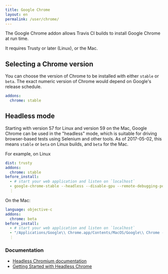 ```yaml
---
title: Google Chrome
layout: en
permalink: /user/chrome/
---
```


The Google Chrome addon allows Travis CI builds to install Google Chrome at run time.

It requires Trusty or later (Linux), or the Mac.

## Selecting a Chrome version

You can choose the version of Chrome to be installed with either `stable` or `beta`.
The exact numeric version of Chrome would depend on Google's release schedule.

```yaml
addons:
  chrome: stable
```

## Headless mode

Starting with version 57 for Linux and version 59 on the Mac, Google Chrome can be used in the "headless"
mode, which is suitable for driving browser-based tests using Selenium and other tools.
As of 2017-05-02, this means `stable` or `beta` on Linux builds, and `beta` for the Mac.

For example, on Linux

```yaml
dist: trusty
addons:
  chrome: stable
before_install:
  - # start your web application and listen on `localhost`
  - google-chrome-stable --headless --disable-gpu --remote-debugging-port=9222 http://localhost
  ⋮
```

On the Mac:

```yaml
language: objective-c
addons:
  chrome: beta
before_install:
  - # start your web application and listen on `localhost`
  - "/Applications/Google\\ Chrome.app/Contents/MacOS/Google\\ Chrome --headless --disable-gpu --remote-debugging-port=9222 http://localhost"
  ⋮
```

### Documentation

* [Headless Chromium documentation](https://chromium.googlesource.com/chromium/src/+/lkgr/headless/README.md)
* [Getting Started with Headless Chrome](https://developers.google.com/web/updates/2017/04/headless-chrome)
